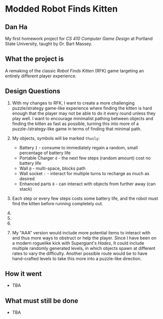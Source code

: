 # Modded Robot Finds Kitten
## Dan Ha
My first homework project for _CS 410 Computer Game Design_ at
Portland State University, taught by Dr. Bart Massey.

## What the project is
A remaking of the classic _Robot Finds Kitten_ (RFK) game
targeting an entirely different player experience.

## Design Questions
1. With my changes to RFK, I want to create a more challenging
	puzzle/strategy game-like experience where finding the kitten
	is hard enough that the	player may not be able to do it every
	round unless they play well. I want to encourage minimalist
	pathing between objects	and finding the kitten as fast as
	possible, turning this into more of a puzzle-/strategy-like
	game in terms of finding that minimal path.

2. My objects, symbols will be marked `thusly`:
	* Battery `I` - consume to immediately regain a random, small percentage of battery life
	* Portable Charger `d` - the next few steps (random amount) cost no battery life
	* Wall `@` - multi-space, blocks path
	* Wall socket `:` - interact for multiple turns to recharge as much as desired
	* Enhanced parts `8` - can interact with objects from further away (can stack)

3. Each step or every few steps costs some battery life, and the robot
	must find the kitten before running completely out.

4. 

5. 

6. 

7. My "AAA" version would include more potential items to interact
	with and thus more ways to obstruct or help the player. Since I
	have been on a modern roguelike kick with Supergiant's _Hades_,
	It could include multiple randomly generated levels, in which
	objects spawn at different rates to vary the difficulty. Another
	possible route would be to have hand-crafted levels to take this
	more into a puzzle-like direction.

## How it went

* TBA


## What must still be done

* TBA